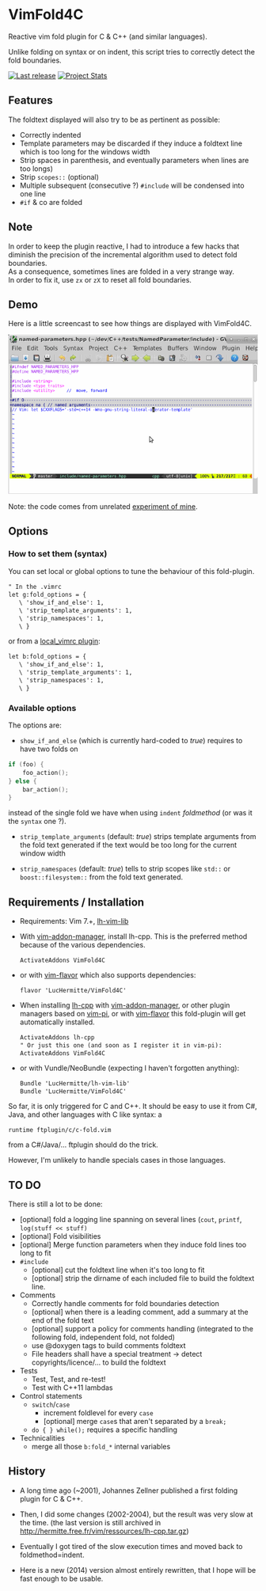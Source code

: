 VimFold4C
=========

Reactive vim fold plugin for C &amp; C++ (and similar languages).

Unlike folding on syntax or on indent, this script tries to correctly detect
the fold boundaries.

[![Last release](https://img.shields.io/github/tag/LucHermitte/VimFold4C.svg)](https://github.com/LucHermitte/VimFold4C/releases) [![Project Stats](https://www.openhub.net/p/21020/widgets/project_thin_badge.gif)](https://www.openhub.net/p/21020)

## Features

The foldtext displayed will also try to be as pertinent as possible:
- Correctly indented
- Template parameters may be discarded if they induce a foldtext line which is too long for the windows width
- Strip spaces in parenthesis, and eventually parameters when lines are too
  longs)
- Strip `scopes::` (optional)
- Multiple subsequent (consecutive ?) `#include` will be condensed into one line
- `#if` & co are folded


## Note
In order to keep the plugin reactive, I had to introduce a few hacks that
diminish the precision of the incremental algorithm used to detect fold
boundaries.  
As a consequence, sometimes lines are folded in a very strange way.  
In order to fix it, use `zx` or `zX` to reset all fold boundaries.

## Demo

Here is a little screencast to see how things are displayed with VimFold4C.

![VimFold4C demo](doc/screencast-vim-fold.gif "VimFold4C demo")

Note: the code comes from unrelated
[experiment of mine](https://github.com/LucHermitte/NamedParameter).

## Options

### How to set them (syntax)

You can set local or global options to tune the behaviour of this fold-plugin.
```vim
" In the .vimrc
let g:fold_options = {
   \ 'show_if_and_else': 1,
   \ 'strip_template_arguments': 1,
   \ 'strip_namespaces': 1,
   \ }
```
or from a [local_vimrc plugin](https://github.com/LucHermitte/local_vimrc):
```vim
let b:fold_options = {
   \ 'show_if_and_else': 1,
   \ 'strip_template_arguments': 1,
   \ 'strip_namespaces': 1,
   \ }
```

### Available options
The options are:
- `show_if_and_else` (which is currently hard-coded to _true_) requires to have
  two folds on

```c
if (foo) {
    foo_action();
} else {
    bar_action();
}
```
instead of the single fold we have when using `indent` _foldmethod_ (or was it
the `syntax` one ?).

- `strip_template_arguments` (default: _true_) strips template arguments from
  the fold text generated if the text would be too long for the current window
  width

- `strip_namespaces` (default: _true_) tells to strip scopes like `std::` or
  `boost::filesystem::` from the fold text generated.

## Requirements / Installation

  * Requirements: Vim 7.+, [lh-vim-lib](http://github.com/LucHermitte/lh-vim-lib)

  * With [vim-addon-manager](https://github.com/MarcWeber/vim-addon-manager), install lh-cpp. This is the preferred method because of the various dependencies.
    ```vim
    ActivateAddons VimFold4C
    ```

  * or with [vim-flavor](http://github.com/kana/vim-flavor) which also supports
    dependencies:
    ```
    flavor 'LucHermitte/VimFold4C'
    ```

  * When installing [lh-cpp](http://github.com/LucHermitte/lh-cpp) with
    [vim-addon-manager](https://github.com/MarcWeber/vim-addon-manager), or
    other plugin managers based on
    [vim-pi](https://bitbucket.org/vimcommunity/vim-pi), or with
    [vim-flavor](http://github.com/kana/vim-flavor) this fold-plugin will get
    automatically installed.
    ```vim
    ActivateAddons lh-cpp
    " Or just this one (and soon as I register it in vim-pi):
    ActivateAddons VimFold4C
    ```

  * or with Vundle/NeoBundle (expecting I haven't forgotten anything):

    ```vim
    Bundle 'LucHermitte/lh-vim-lib'
    Bundle 'LucHermitte/VimFold4C'
    ```

So far, it is only triggered for C and C++. It should be easy to use it from
C#, Java, and other languages with C like syntax: a

```vim
runtime ftplugin/c/c-fold.vim
```

from a C#/Java/... ftplugin should do the trick.

However, I'm unlikely to handle specials cases in those languages.

## TO DO
There is still a lot to be done:

- [optional] fold a logging line spanning on several lines (`cout`, `printf`,
  `log(stuff << stuff)`
- [optional] Fold visibilities
- [optional] Merge function parameters when they induce fold lines too long to
  fit
- `#include`
  - [optional] cut the foldtext line when it's too long to fit
  - [optional] strip the dirname of each included file to build the foldtext
    line.
- Comments
  - Correctly handle comments for fold boundaries detection
  - [optional] when there is a leading comment, add a summary at the end of the
    fold text
  - [optional] support a policy for comments handling (integrated to the
    following fold, independent fold, not folded)
  - use @doxygen tags to build comments foldtext
  - File headers shall have a special treatment -> detect
    copyrights/licence/... to build the foldtext
- Tests
  - Test, Test, and re-test!
  - Test with C++11 lambdas
- Control statements
  - `switch`/`case`
    - increment foldlevel for every `case`
    - [optional] merge `case`s that aren't separated by a `break;`
  - `do { } while();` requires a specific handling
- Technicalities
  - merge all those `b:fold_*` internal variables

## History
- A long time ago (~2001), Johannes Zellner published a first folding plugin
  for C & C++.
- Then, I did some changes (2002-2004), but the result was very slow at the
  time. (the last version is still archived in
  <http://hermitte.free.fr/vim/ressources/lh-cpp.tar.gz>)
- Eventually I got tired of the slow execution times and moved back to
  foldmethod=indent.

- Here is a new (2014) version almost entirely rewritten, that I hope will
  be fast enough to be usable.
